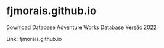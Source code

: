# fjmorais.github.io

Download Database Adventure Works Database Versão 2022:

Link: fjmorais.github.io



